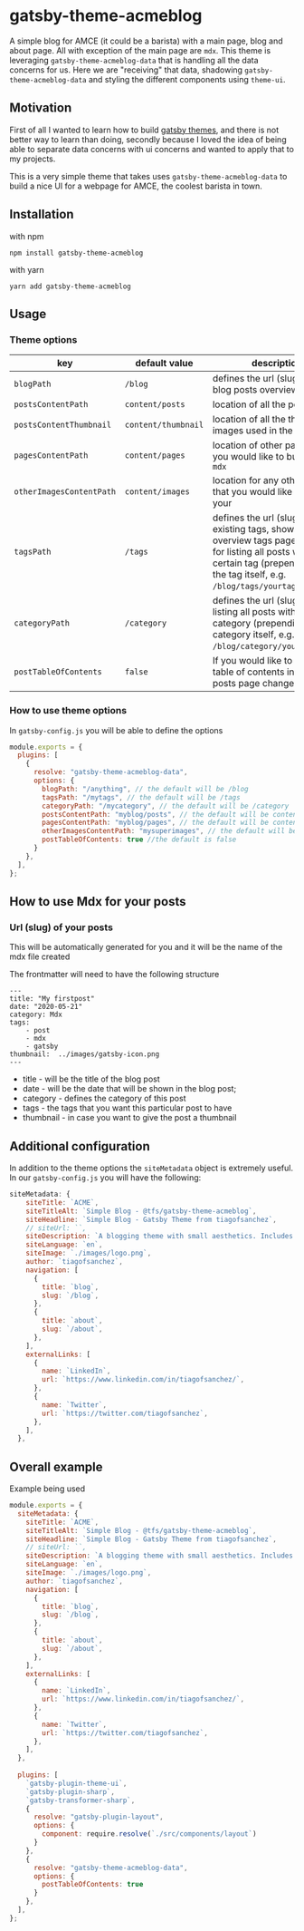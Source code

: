 # gatsby-theme-acmeblog

A simple blog for AMCE (it could be a barista) with a main page, blog and about page. All with exception of the main page are `mdx`. 
This theme is leveraging `gatsby-theme-acmeblog-data` that is handling all the data concerns for us. Here we are "receiving" that data, shadowing `gatsby-theme-acmeblog-data` and styling the different components using `theme-ui`.   

## Motivation

First of all I wanted to learn how to build [gatsby themes](https://www.gatsbyjs.org/docs/themes/), and there is not better way to learn than doing, secondly because I loved the idea of being able to separate data concerns with ui concerns and wanted to apply that to my projects. 

This is a very simple theme that takes uses `gatsby-theme-acmeblog-data` to build a nice UI for a webpage for AMCE, the coolest barista in town. 


## Installation 

with npm

```
npm install gatsby-theme-acmeblog
```

with yarn 

```
yarn add gatsby-theme-acmeblog
```

## Usage


### Theme options

| key      |  default value|  description |
|----------|-------------|------|
| `blogPath` |  `/blog` | defines the url (slug) for the blog posts overview page |
| `postsContentPath` |    `content/posts`   |   location of all the posts files |
| `postsContentThumbnail` | `content/thumbnail` |    location of all the thumbnails images used in the posts |
|`pagesContentPath`| `content/pages`| location of other pages that you would like to build using `mdx`|
|`otherImagesContentPath`| `content/images` | location for any other images that you would like to post in your |
|`tagsPath`| `/tags`| defines the url (slug) for all existing tags, shown in a overview tags page and used for listing all posts with a certain tag (prepending it to the tag itself, e.g. `/blog/tags/yourtag`) |
|`categoryPath`|`/category` | defines the url (slug) used for listing all posts with a certain category (prepending it to the category itself, e.g. `/blog/category/yourcategory`)  |
|`postTableOfContents`|`false`| If you would like to have a table of contents in your posts page change it to `true`|


### How to use theme options

In `gatsby-config.js` you will be able to define the options

```js
module.exports = { 
  plugins: [
    {
      resolve: "gatsby-theme-acmeblog-data",
      options: { 
        blogPath: "/anything", // the default will be /blog
        tagsPath: "/mytags", // the default will be /tags
        categoryPath: "/mycategory", // the default will be /category
        postsContentPath: "myblog/posts", // the default will be content/posts
        pagesContentPath: "myblog/pages", // the default will be content/pages
        otherImagesContentPath: "mysuperimages", // the default will be images
        postTableOfContents: true //the default is false
      }
    },
  ],
};

```

## How to use Mdx for your posts

### Url (slug) of your posts

This will be automatically generated for you and it will be the name of the mdx file created 

The frontmatter will need to have the following structure 

```mdx
---
title: "My firstpost"
date: "2020-05-21"
category: Mdx  
tags: 
    - post
    - mdx
    - gatsby
thumbnail:  ../images/gatsby-icon.png  
---
```

- title - will be the title of the blog post
- date - will be the date that will be shown in the blog post; 
- category - defines the category of this post
- tags - the tags that you want this particular post to have
- thumbnail - in case you want to give the post a thumbnail



## Additional configuration
In addition to the theme options the `siteMetadata` object is extremely useful. In our `gatsby-config.js` you will have the following: 

```js
siteMetadata: {
    siteTitle: `ACME`,
    siteTitleAlt: `Simple Blog - @tfs/gatsby-theme-acmeblog`,
    siteHeadline: `Simple Blog - Gatsby Theme from tiagofsanchez`,
    // siteUrl: ``,
    siteDescription: `A blogging theme with small aesthetics. Includes tags and categories support`,
    siteLanguage: `en`,
    siteImage: `./images/logo.png`,
    author: `tiagofsanchez`,
    navigation: [
      {
        title: `blog`,
        slug: `/blog`,
      },
      {
        title: `about`,
        slug: `/about`,
      },
    ],
    externalLinks: [
      {
        name: `LinkedIn`,
        url: `https://www.linkedin.com/in/tiagofsanchez/`,
      },
      {
        name: `Twitter`,
        url: `https://twitter.com/tiagofsanchez`,
      },
    ],
  },

```

## Overall example

Example being used

```js
module.exports = {
  siteMetadata: {
    siteTitle: `ACME`,
    siteTitleAlt: `Simple Blog - @tfs/gatsby-theme-acmeblog`,
    siteHeadline: `Simple Blog - Gatsby Theme from tiagofsanchez`,
    // siteUrl: ``,
    siteDescription: `A blogging theme with small aesthetics. Includes tags and categories support`,
    siteLanguage: `en`,
    siteImage: `./images/logo.png`,
    author: `tiagofsanchez`,
    navigation: [
      {
        title: `blog`,
        slug: `/blog`,
      },
      {
        title: `about`,
        slug: `/about`,
      },
    ],
    externalLinks: [
      {
        name: `LinkedIn`,
        url: `https://www.linkedin.com/in/tiagofsanchez/`,
      },
      {
        name: `Twitter`,
        url: `https://twitter.com/tiagofsanchez`,
      },
    ],
  },
  
  plugins: [
    `gatsby-plugin-theme-ui`,
    `gatsby-plugin-sharp`,
    `gatsby-transformer-sharp`,
    {
      resolve: "gatsby-plugin-layout", 
      options: { 
        component: require.resolve(`./src/components/layout`)
      }
    },
    {
      resolve: "gatsby-theme-acmeblog-data",
      options: { 
        postTableOfContents: true
      }
    },
  ],
};

```




